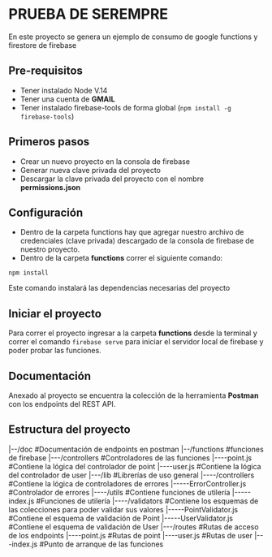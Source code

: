 # PRUEBA DE SEREMPRE
En este proyecto se genera un ejemplo de consumo de google functions y firestore de firebase

## Pre-requisitos
- Tener instalado Node V.14
- Tener una cuenta de **GMAIL**
- Tener instalado firebase-tools de forma global (`npm install -g firebase-tools`)

## Primeros pasos
- Crear un nuevo proyecto en la consola de firebase
- Generar nueva clave privada del proyecto
- Descargar la clave privada del proyecto con el nombre **permissions.json**

## Configuración
- Dentro de la carpeta functions hay que agregar nuestro archivo de credenciales (clave privada) descargado de la consola de firebase de nuestro proyecto.
- Dentro de la carpeta **functions** correr el siguiente comando:
```
npm install
```
Este comando instalará las dependencias necesarias del proyecto

## Iniciar el proyecto
Para correr el proyecto ingresar a la carpeta **functions** desde la terminal y correr el comando `firebase serve` para iniciar el servidor local de firebase y poder probar las funciones.

## Documentación
Anexado al proyecto se encuentra la colección de la herramienta **Postman** con los endpoints del REST API.

## Estructura del proyecto
|--/doc                         #Documentación de endpoints en postman
|--/functions                   #funciones de firebase
|---/controllers                #Controladores de las funciones
|----point.js                   #Contiene la lógica del controlador de point
|----user.js                    #Contiene la lógica del controlador de user
|---/lib                        #Librerías de uso general
|----/controllers               #Contiene la lógica de controladores de errores
|-----ErrorController.js        #Controlador de errores
|----/utils                     #Contiene funciones de utilería
|-----index.js                  #Funciones de utilería
|----/validators                #Contiene los esquemas de las colecciones para poder validar sus valores
|-----PointValidator.js         #Contiene el esquema de validación de Point
|-----UserValidator.js          #Contiene el esquema de validación de User
|---/routes                     #Rutas de acceso de los endpoints
|----point.js                   #Rutas de point
|----user.js                    #Rutas de user
|---index.js                    #Punto de arranque de las funciones